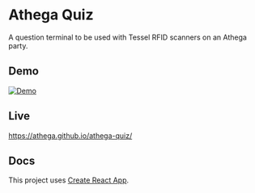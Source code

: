 # Athega Quiz

A question terminal to be used with Tessel RFID scanners on an Athega party.

## Demo
[![Demo](https://img.youtube.com/vi/lvRQLC_Uqik/0.jpg)](https://www.youtube.com/watch?v=lvRQLC_Uqik "Demo")

## Live

https://athega.github.io/athega-quiz/

## Docs
This project uses [Create React App](https://github.com/facebookincubator/create-react-app).
